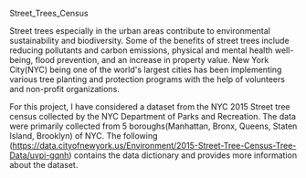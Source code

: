 Street_Trees_Census

Street trees especially in the urban areas contribute to environmental sustainability and biodiversity. Some of the benefits of street trees include reducing pollutants and carbon emissions, physical and mental health well-being, flood prevention, and an increase in property value. New York City(NYC) being one of the world's largest cities has been implementing various tree planting and protection programs with the help of volunteers and non-profit organizations.

For this project, I have considered a dataset from the NYC 2015 Street tree census collected by the NYC Department of Parks and Recreation. The data were primarily collected from 5 boroughs(Manhattan, Bronx, Queens, Staten Island, Brooklyn) of NYC. The following (https://data.cityofnewyork.us/Environment/2015-Street-Tree-Census-Tree-Data/uvpi-gqnh) contains the data dictionary and provides more information about the dataset.
